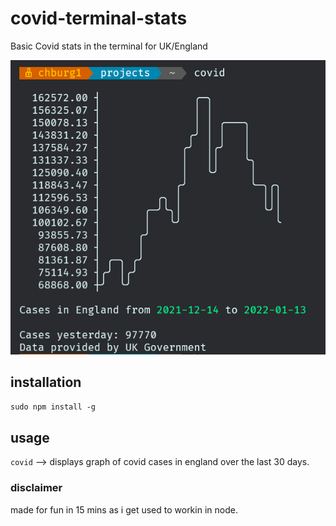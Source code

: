 # covid-terminal-stats
Basic Covid stats in the terminal for UK/England

![preview](preview.PNG)

## installation
```sudo npm install -g```

## usage
```covid``` --> displays graph of covid cases in england over the last 30 days.

### disclaimer
made for fun in 15 mins as i get used to workin in node.
